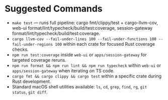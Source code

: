# Suggested Commands
- `make test` — runs full pipeline: cargo fmt/clippy/test + cargo-llvm-cov, web-ui format/lint/typecheck/build/test:coverage, session-gateway format/lint/typecheck/build/test:coverage.
- `cargo llvm-cov --fail-under-lines 100 --fail-under-functions 100 --fail-under-regions 100` within each crate for focused Rust coverage checks.
- `npm run test:coverage` inside `web-ui` or `apps/session-gateway` for targeted coverage reruns.
- `npm run format && npm run lint && npm run typecheck` within `web-ui` or `apps/session-gateway` when iterating on TS code.
- `cargo fmt && cargo clippy && cargo test` within a specific crate during Rust development.
- Standard macOS shell utilities available: `ls`, `cd`, `grep`, `find`, `rg`, `git status`, `git diff`.